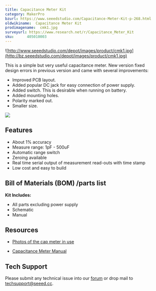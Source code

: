 ```yaml
---
title: Capacitance Meter Kit
category: MakerPro
bzurl: https://www.seeedstudio.com/Capacitance-Meter-Kit-p-268.html
oldwikiname:  Capacitance Meter Kit
prodimagename:  cmk1.jpg
surveyurl: https://www.research.net/r/Capacitance_Meter_Kit
sku:      405010003
---
```

![http://www.seeedstudio.com/depot/images/product/cmk1.jpg](http://bz.seeedstudio.com/depot/images/product/cmk1.jpg)

This is a simple but very useful capacitance meter. New version fixed design errors in previous version and came with several improvements:

*   Improved PCB layout.
*   Added popular DC jack for easy connection of power supply.
*   Added switch. This is desirable when running on battery.
*   Added mounting holes.
*   Polarity marked out.
*   Smaller size.

[![](https://github.com/SeeedDocument/Seeed-WiKi/raw/master/docs/images/300px-Get_One_Now_Banner-ragular.png)](https://www.seeedstudio.com/Capacitance-Meter-Kit-p-268.html)

##   Features

*   About 1% accuracy
*   Measure range: 1pF - 500uF
*   Automatic range switch
*   Zeroing available
*   Real time serial output of measurement read-outs with time stamp
*   Low cost and easy to build


##   Bill of Materials (BOM) /parts list

**Kit Includes:**

*   All parts excluding power supply
*   Schematic
*   Manual


##   Resources

*   [Photos of the cap meter in use](http://www.jyetech.com/Products/CapMeter/eCapMeter_Examples.html)

*   [Capacitance Meter Manual](http://www.jyetech.com/Products/CapMeter/DN060-02v02.pdf)

## Tech Support
Please submit any technical issue into our [forum](http://forum.seeedstudio.com/) or drop mail to techsupport@seeed.cc. 